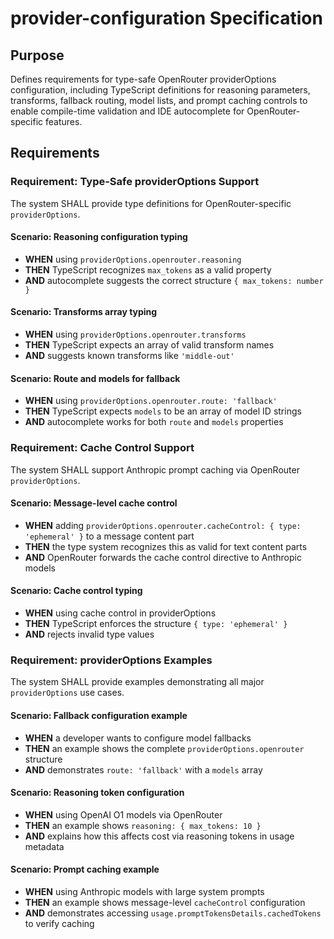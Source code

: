 # provider-configuration Specification

## Purpose

Defines requirements for type-safe OpenRouter providerOptions configuration, including TypeScript definitions for reasoning parameters, transforms, fallback routing, model lists, and prompt caching controls to enable compile-time validation and IDE autocomplete for OpenRouter-specific features.
## Requirements
### Requirement: Type-Safe providerOptions Support

The system SHALL provide type definitions for OpenRouter-specific `providerOptions`.

#### Scenario: Reasoning configuration typing

- **WHEN** using `providerOptions.openrouter.reasoning`
- **THEN** TypeScript recognizes `max_tokens` as a valid property
- **AND** autocomplete suggests the correct structure `{ max_tokens: number }`

#### Scenario: Transforms array typing

- **WHEN** using `providerOptions.openrouter.transforms`
- **THEN** TypeScript expects an array of valid transform names
- **AND** suggests known transforms like `'middle-out'`

#### Scenario: Route and models for fallback

- **WHEN** using `providerOptions.openrouter.route: 'fallback'`
- **THEN** TypeScript expects `models` to be an array of model ID strings
- **AND** autocomplete works for both `route` and `models` properties

### Requirement: Cache Control Support

The system SHALL support Anthropic prompt caching via OpenRouter `providerOptions`.

#### Scenario: Message-level cache control

- **WHEN** adding `providerOptions.openrouter.cacheControl: { type: 'ephemeral' }` to a message content part
- **THEN** the type system recognizes this as valid for text content parts
- **AND** OpenRouter forwards the cache control directive to Anthropic models

#### Scenario: Cache control typing

- **WHEN** using cache control in providerOptions
- **THEN** TypeScript enforces the structure `{ type: 'ephemeral' }`
- **AND** rejects invalid type values

### Requirement: providerOptions Examples

The system SHALL provide examples demonstrating all major `providerOptions` use cases.

#### Scenario: Fallback configuration example

- **WHEN** a developer wants to configure model fallbacks
- **THEN** an example shows the complete `providerOptions.openrouter` structure
- **AND** demonstrates `route: 'fallback'` with a `models` array

#### Scenario: Reasoning token configuration

- **WHEN** using OpenAI O1 models via OpenRouter
- **THEN** an example shows `reasoning: { max_tokens: 10 }`
- **AND** explains how this affects cost via reasoning tokens in usage metadata

#### Scenario: Prompt caching example

- **WHEN** using Anthropic models with large system prompts
- **THEN** an example shows message-level `cacheControl` configuration
- **AND** demonstrates accessing `usage.promptTokensDetails.cachedTokens` to verify caching

